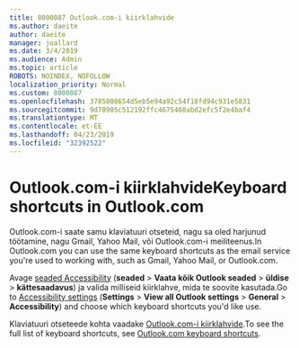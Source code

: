 ```yaml
---
title: 8000087 Outlook.com-i kiirklahvide
ms.author: daeite
author: daeite
manager: joallard
ms.date: 3/4/2019
ms.audience: Admin
ms.topic: article
ROBOTS: NOINDEX, NOFOLLOW
localization_priority: Normal
ms.custom: 8000087
ms.openlocfilehash: 3785808654d5eb5e94a92c54f18fd94c931e5831
ms.sourcegitcommit: 9d78905c512192ffc4675468abd2efc5f2e4baf4
ms.translationtype: MT
ms.contentlocale: et-EE
ms.lasthandoff: 04/23/2019
ms.locfileid: "32392522"
---
```

# <a name="keyboard-shortcuts-in-outlookcom"></a><span data-ttu-id="06017-102">Outlook.com-i kiirklahvide</span><span class="sxs-lookup"><span data-stu-id="06017-102">Keyboard shortcuts in Outlook.com</span></span>

<span data-ttu-id="06017-103">Outlook.com-i saate samu klaviatuuri otseteid, nagu sa oled harjunud töötamine, nagu Gmail, Yahoo Mail, või Outlook.com-i meiliteenus.</span><span class="sxs-lookup"><span data-stu-id="06017-103">In Outlook.com you can use the same keyboard shortcuts as the email service you're used to working with, such as Gmail, Yahoo Mail, or Outlook.com.</span></span>

<span data-ttu-id="06017-104">Avage [seaded Accessibility](https://go.microsoft.com/fwlink/?linkid=2080840) (**seaded** > **Vaata kõik Outlook seaded** > **üldise** > **kättesaadavus**) ja valida milliseid kiirklahve, mida te soovite kasutada.</span><span class="sxs-lookup"><span data-stu-id="06017-104">Go to [Accessibility settings](https://go.microsoft.com/fwlink/?linkid=2080840) (**Settings** > **View all Outlook settings** > **General** > **Accessibility**) and choose which keyboard shortcuts you'd like use.</span></span>

<span data-ttu-id="06017-105">Klaviatuuri otseteede kohta vaadake [Outlook.com-i kiirklahvide](https://support.office.com/article/708d907e-4398-4fc6-9a9a-4fc72bccec16).</span><span class="sxs-lookup"><span data-stu-id="06017-105">To see the full list of keyboard shortcuts, see [Outlook.com keyboard shortcuts](https://support.office.com/article/708d907e-4398-4fc6-9a9a-4fc72bccec16).</span></span>